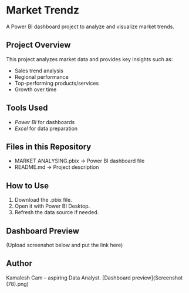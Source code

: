 # Market Trendz

A Power BI dashboard project to analyze and visualize market trends.

## Project Overview
This project analyzes market data and provides key insights such as:
- Sales trend analysis
- Regional performance
- Top-performing products/services
- Growth over time

## Tools Used
- *Power BI* for dashboards
- *Excel* for data preparation

## Files in this Repository
- MARKET ANALYSING.pbix → Power BI dashboard file
- README.md → Project description

## How to Use
1. Download the .pbix file.
2. Open it with Power BI Desktop.
3. Refresh the data source if needed.

## Dashboard Preview
(Upload screenshot below and put the link here)

## Author
Kamalesh Cam – aspiring Data Analyst.
[Dashboard preview](Screenshot (78).png)


